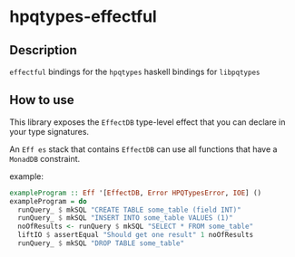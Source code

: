 # hpqtypes-effectful

## Description

`effectful` bindings for the `hpqtypes` haskell bindings for `libpqtypes`

## How to use

This library exposes the `EffectDB` type-level effect that you can declare in your type signatures.

An `Eff es` stack that contains `EffectDB` can use all functions
that have a `MonadDB` constraint.

example:
```haskell
exampleProgram :: Eff '[EffectDB, Error HPQTypesError, IOE] ()
exampleProgram = do
  runQuery_ $ mkSQL "CREATE TABLE some_table (field INT)"
  runQuery_ $ mkSQL "INSERT INTO some_table VALUES (1)"
  noOfResults <- runQuery $ mkSQL "SELECT * FROM some_table"
  liftIO $ assertEqual "Should get one result" 1 noOfResults
  runQuery_ $ mkSQL "DROP TABLE some_table"
```
